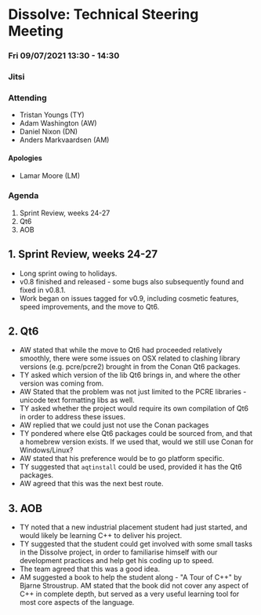 # Dissolve: Technical Steering Meeting
### Fri 09/07/2021 13:30 - 14:30
### Jitsi

### Attending

- Tristan Youngs (TY)
- Adam Washington (AW)
- Daniel Nixon (DN)
- Anders Markvaardsen (AM)

#### Apologies

- Lamar Moore (LM)

### Agenda

1. Sprint Review, weeks 24-27
2. Qt6
3. AOB

## 1. Sprint Review, weeks 24-27

- Long sprint owing to holidays.
- v0.8 finished and released - some bugs also subsequently found and fixed in v0.8.1.
- Work began on issues tagged for v0.9, including cosmetic features, speed improvements, and the move to Qt6.

## 2. Qt6
- AW stated that while the move to Qt6 had proceeded relatively smoothly, there were some issues on OSX related to clashing library versions (e.g. pcre/pcre2) brought in from the Conan Qt6 packages.
- TY asked which version of the lib Qt6 brings in, and where the other version was coming from.
- AW Stated that the problem was not just limited to the PCRE libraries - unicode text formatting libs as well.
- TY asked whether the project would require its own compilation of Qt6 in order to address these issues.
- AW replied that we could just not use the Conan packages
- TY pondered where else Qt6 packages could be sourced from, and that a homebrew version exists. If we used that, would we still use Conan for Windows/Linux?
- AW stated that his preference would be to go platform specific.
- TY suggested that `aqtinstall` could be used, provided it has the Qt6 packages.
- AW agreed that this was the next best route.

## 3. AOB
- TY noted that a new industrial placement student had just started, and would likely be learning C++ to deliver his project.
- TY suggested that the student could get involved with some small tasks in the Dissolve project, in order to familiarise himself with our  development practices and help get his coding up to speed.
- The team agreed that this was a good idea.
- AM suggested a book to help the student along - "A Tour of C++" by Bjarne Stroustrup. AM stated that the book did not cover any aspect of C++ in complete depth, but served as a very useful learning tool for most core aspects of the language.
